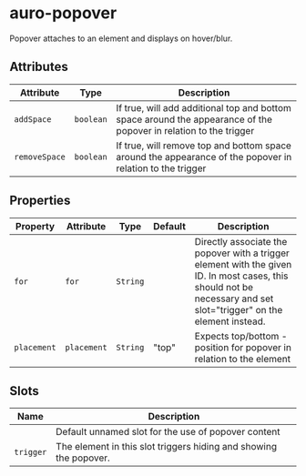 # auro-popover

Popover attaches to an element and displays on hover/blur.

## Attributes

| Attribute     | Type      | Description                                      |
|---------------|-----------|--------------------------------------------------|
| `addSpace`    | `boolean` | If true, will add additional top and bottom space around the appearance of the popover in relation to the trigger |
| `removeSpace` | `boolean` | If true, will remove top and bottom space around the appearance of the popover in relation to the trigger |

## Properties

| Property    | Attribute   | Type     | Default | Description                                      |
|-------------|-------------|----------|---------|--------------------------------------------------|
| `for`       | `for`       | `String` |         | Directly associate the popover with a trigger element with the given ID. In most cases, this should not be necessary and set slot="trigger" on the element instead. |
| `placement` | `placement` | `String` | "top"   | Expects top/bottom - position for popover in relation to the element |

## Slots

| Name      | Description                                      |
|-----------|--------------------------------------------------|
|           | Default unnamed slot for the use of popover content |
| `trigger` | The element in this slot triggers hiding and showing the popover. |
